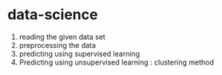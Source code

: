 # data-science
1. reading the given data set
2. preprocessing the data 
3. predicting using supervised learning
4. Predicting using unsupervised learning : clustering method
